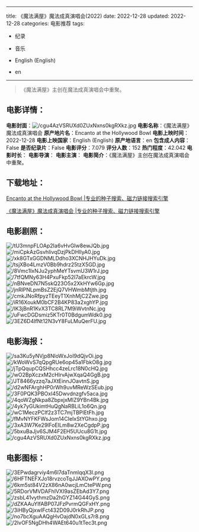 
---
title: 《魔法满屋》魔法成真演唱会(2022)
date: 2022-12-28
updated: 2022-12-28
categories: 电影推荐
tags:
- 纪录
- 音乐

- English (English)
- en
---


> 《魔法满屋》主创在魔法成真演唱会中重聚。

## **电影详情**：

**电影封面**：<img src="https://image.tmdb.org/t/p/w200/cgu4AzVSRUXd0ZUxNxns0kgRXkz.jpg" alt="/cgu4AzVSRUXd0ZUxNxns0kgRXkz.jpg" title="/cgu4AzVSRUXd0ZUxNxns0kgRXkz.jpg">
**电影名称**：《魔法满屋》魔法成真演唱会
**原产地片名**：Encanto at the Hollywood Bowl
**电影上映时间**：2022-12-28
**电影上映国家**：English (English)
**原产地语言**：en
**包含成人内容**：False
**是否纪录片**：False
**电影评分**：7.079
**评分人数**：152
**热门程度**：42.042
**电影时长**：
**电影导演**：
**电影主演**：
**电影简介**：《魔法满屋》主创在魔法成真演唱会中重聚。

## **下载地址**：
[Encanto at the Hollywood Bowl |专业的种子搜索、磁力链接搜索引擎](https://movie.amd794.com:2083/?search=Encanto%20at%20the%20Hollywood%20Bowl&ordering=&mode=match_phrase&page_size=10&page=1)

[《魔法满屋》魔法成真演唱会 |专业的种子搜索、磁力链接搜索引擎](https://movie.amd794.com:2083/?search=%E3%80%8A%E9%AD%94%E6%B3%95%E6%BB%A1%E5%B1%8B%E3%80%8B%E9%AD%94%E6%B3%95%E6%88%90%E7%9C%9F%E6%BC%94%E5%94%B1%E4%BC%9A&ordering=&mode=match_phrase&page_size=10&page=1)
 

## **电影剧照**：
<img src="https://image.tmdb.org/t/p/original/tU3mnpFLOAp2Ia6vHvGIw8ewJQb.jpg" alt="/tU3mnpFLOAp2Ia6vHvGIw8ewJQb.jpg" title="/tU3mnpFLOAp2Ia6vHvGIw8ewJQb.jpg"><img src="https://image.tmdb.org/t/p/original/miCpkAzGsvhIivqDzjPkDHIlyA0.jpg" alt="/miCpkAzGsvhIivqDzjPkDHIlyA0.jpg" title="/miCpkAzGsvhIivqDzjPkDHIlyA0.jpg"><img src="https://image.tmdb.org/t/p/original/xk8GTxGGDNMLDdho3XCNHJHYuDk.jpg" alt="/xk8GTxGGDNMLDdho3XCNHJHYuDk.jpg" title="/xk8GTxGGDNMLDdho3XCNHJHYuDk.jpg"><img src="https://image.tmdb.org/t/p/original/tsjXBo4LmzV0Bb9hdrz25tzX5GD.jpg" alt="/tsjXBo4LmzV0Bb9hdrz25tzX5GD.jpg" title="/tsjXBo4LmzV0Bb9hdrz25tzX5GD.jpg"><img src="https://image.tmdb.org/t/p/original/8Vmc1IxNJu2yphMeYTsvmU3W1rJ.jpg" alt="/8Vmc1IxNJu2yphMeYTsvmU3W1rJ.jpg" title="/8Vmc1IxNJu2yphMeYTsvmU3W1rJ.jpg"><img src="https://image.tmdb.org/t/p/original/7tfQMNy63H4PxuFkp52I7aEkrcW.jpg" alt="/7tfQMNy63H4PxuFkp52I7aEkrcW.jpg" title="/7tfQMNy63H4PxuFkp52I7aEkrcW.jpg"><img src="https://image.tmdb.org/t/p/original/nBNveDN7N5skQ23O5x2XkHYw6Gp.jpg" alt="/nBNveDN7N5skQ23O5x2XkHYw6Gp.jpg" title="/nBNveDN7N5skQ23O5x2XkHYw6Gp.jpg"><img src="https://image.tmdb.org/t/p/original/jnRlPNLpmBsZ2EjQ7VHWmbMtjth.jpg" alt="/jnRlPNLpmBsZ2EjQ7VHWmbMtjth.jpg" title="/jnRlPNLpmBsZ2EjQ7VHWmbMtjth.jpg"><img src="https://image.tmdb.org/t/p/original/cmkJNoRfpyzTEeyT1XnhMjC2Zwe.jpg" alt="/cmkJNoRfpyzTEeyT1XnhMjC2Zwe.jpg" title="/cmkJNoRfpyzTEeyT1XnhMjC2Zwe.jpg"><img src="https://image.tmdb.org/t/p/original/iR16XoukM0bCF2B4KP83a2xghYP.jpg" alt="/iR16XoukM0bCF2B4KP83a2xghYP.jpg" title="/iR16XoukM0bCF2B4KP83a2xghYP.jpg"><img src="https://image.tmdb.org/t/p/original/lK3jBnR1KvX3TC8RL7M9iWvtnNc.jpg" alt="/lK3jBnR1KvX3TC8RL7M9iWvtnNc.jpg" title="/lK3jBnR1KvX3TC8RL7M9iWvtnNc.jpg"><img src="https://image.tmdb.org/t/p/original/uFwcDGDsmiz5KTr0T0BdgumWdk0.jpg" alt="/uFwcDGDsmiz5KTr0T0BdgumWdk0.jpg" title="/uFwcDGDsmiz5KTr0T0BdgumWdk0.jpg"><img src="https://image.tmdb.org/t/p/original/3EZ6D4lfNt12N3vY8FuLMuQerFU.jpg" alt="/3EZ6D4lfNt12N3vY8FuLMuQerFU.jpg" title="/3EZ6D4lfNt12N3vY8FuLMuQerFU.jpg">

## **电影海报**：
<img src="https://image.tmdb.org/t/p/original/sa3Ku5yNVjp8NloWxJoI9dQjvOi.jpg" alt="/sa3Ku5yNVjp8NloWxJoI9dQjvOi.jpg" title="/sa3Ku5yNVjp8NloWxJoI9dQjvOi.jpg"><img src="https://image.tmdb.org/t/p/original/kWoWvS7qQpgRUe6op45a1FbkO8g.jpg" alt="/kWoWvS7qQpgRUe6op45a1FbkO8g.jpg" title="/kWoWvS7qQpgRUe6op45a1FbkO8g.jpg"><img src="https://image.tmdb.org/t/p/original/jTpQqupCQSHhcc4zeLrc18N0cHQ.jpg" alt="/jTpQqupCQSHhcc4zeLrc18N0cHQ.jpg" title="/jTpQqupCQSHhcc4zeLrc18N0cHQ.jpg"><img src="https://image.tmdb.org/t/p/original/wO2BpXczxM2cHlrvAjwXqaQ4GgB.jpg" alt="/wO2BpXczxM2cHlrvAjwXqaQ4GgB.jpg" title="/wO2BpXczxM2cHlrvAjwXqaQ4GgB.jpg"><img src="https://image.tmdb.org/t/p/original/JT8466yzzq7aJXtEinnJOavtnS.jpg" alt="/JT8466yzzq7aJXtEinnJOavtnS.jpg" title="/JT8466yzzq7aJXtEinnJOavtnS.jpg"><img src="https://image.tmdb.org/t/p/original/d2wNFArghHP0rWh9uvMReWzSEub.jpg" alt="/d2wNFArghHP0rWh9uvMReWzSEub.jpg" title="/d2wNFArghHP0rWh9uvMReWzSEub.jpg"><img src="https://image.tmdb.org/t/p/original/3F0PQK3PBOxI45Dwvdnzgfv5aca.jpg" alt="/3F0PQK3PBOxI45Dwvdnzgfv5aca.jpg" title="/3F0PQK3PBOxI45Dwvdnzgfv5aca.jpg"><img src="https://image.tmdb.org/t/p/original/4qoWZgNkpa8ZbpxjxMIZ9YBn4Bk.jpg" alt="/4qoWZgNkpa8ZbpxjxMIZ9YBn4Bk.jpg" title="/4qoWZgNkpa8ZbpxjxMIZ9YBn4Bk.jpg"><img src="https://image.tmdb.org/t/p/original/4yk7yGUkimtHuQgNaRBLiL1o6Qn.jpg" alt="/4yk7yGUkimtHuQgNaRBLiL1o6Qn.jpg" title="/4yk7yGUkimtHuQgNaRBLiL1o6Qn.jpg"><img src="https://image.tmdb.org/t/p/original/wC1MeczPClf2z3TC7mjTBPlEtFh.jpg" alt="/wC1MeczPClf2z3TC7mjTBPlEtFh.jpg" title="/wC1MeczPClf2z3TC7mjTBPlEtFh.jpg"><img src="https://image.tmdb.org/t/p/original/fMvNYFKFWsJom14CIeIxStYGhxo.jpg" alt="/fMvNYFKFWsJom14CIeIxStYGhxo.jpg" title="/fMvNYFKFWsJom14CIeIxStYGhxo.jpg"><img src="https://image.tmdb.org/t/p/original/3xA3W7Ke29lFoEILm8w2XeCgdpP.jpg" alt="/3xA3W7Ke29lFoEILm8w2XeCgdpP.jpg" title="/3xA3W7Ke29lFoEILm8w2XeCgdpP.jpg"><img src="https://image.tmdb.org/t/p/original/5bxuBaJjv6SJM4F2EH5UUcu8G1t.jpg" alt="/5bxuBaJjv6SJM4F2EH5UUcu8G1t.jpg" title="/5bxuBaJjv6SJM4F2EH5UUcu8G1t.jpg"><img src="https://image.tmdb.org/t/p/original/cgu4AzVSRUXd0ZUxNxns0kgRXkz.jpg" alt="/cgu4AzVSRUXd0ZUxNxns0kgRXkz.jpg" title="/cgu4AzVSRUXd0ZUxNxns0kgRXkz.jpg">

## **电影图标**：
<img src="https://image.tmdb.org/t/p/original/3EPwdagrviy4m6l7daTnmlqqX3l.png" alt="/3EPwdagrviy4m6l7daTnmlqqX3l.png" title="/3EPwdagrviy4m6l7daTnmlqqX3l.png"><img src="https://image.tmdb.org/t/p/original/6HFTNEFXJo18rvzcoTqJJAXOwPY.png" alt="/6HFTNEFXJo18rvzcoTqJJAXOwPY.png" title="/6HFTNEFXJo18rvzcoTqJJAXOwPY.png"><img src="https://image.tmdb.org/t/p/original/6km5st84V2zX86nA0wcjLmCtePW.png" alt="/6km5st84V2zX86nA0wcjLmCtePW.png" title="/6km5st84V2zX86nA0wcjLmCtePW.png"><img src="https://image.tmdb.org/t/p/original/5RDorVMVDAFhIVXI9asZEbAd3Y7.png" alt="/5RDorVMVDAFhIVXI9asZEbAd3Y7.png" title="/5RDorVMVDAFhIVXI9asZEbAd3Y7.png"><img src="https://image.tmdb.org/t/p/original/zsbL41vythmzDa2hGYZ14G44GyS.png" alt="/zsbL41vythmzDa2hGYZ14G44GyS.png" title="/zsbL41vythmzDa2hGYZ14G44GyS.png"><img src="https://image.tmdb.org/t/p/original/dZKAAuYIfABP07JFzPvrmQGFxHY.png" alt="/dZKAAuYIfABP07JFzPvrmQGFxHY.png" title="/dZKAAuYIfABP07JFzPvrmQGFxHY.png"><img src="https://image.tmdb.org/t/p/original/3iHByQjxwIFct432D09J0rkRhJP.png" alt="/3iHByQjxwIFct432D09J0rkRhJP.png" title="/3iHByQjxwIFct432D09J0rkRhJP.png"><img src="https://image.tmdb.org/t/p/original/no7bcXguAAQgHvOajdN0xGLs7r8.png" alt="/no7bcXguAAQgHvOajdN0xGLs7r8.png" title="/no7bcXguAAQgHvOajdN0xGLs7r8.png"><img src="https://image.tmdb.org/t/p/original/2lvOF5NgDHh4WAEt640u1tTec3t.png" alt="/2lvOF5NgDHh4WAEt640u1tTec3t.png" title="/2lvOF5NgDHh4WAEt640u1tTec3t.png">
